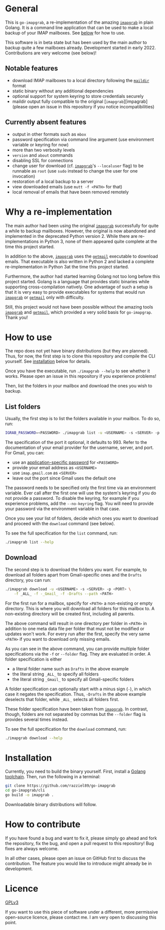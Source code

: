 # General

This is `go-imapgrab`, a re-implementation of the amazing [`imapgrab`][imapgrab]
in plain Golang.
It is a command line application that can be used to make a local backup of your
IMAP mailboxes.
See [below](#how-to-use) for how to use.

This software is in beta state but has been used by the main author to backup
quite a few mailboxes already.
Development started in early 2022.
Contributions are very welcome (see below)!

## Notable features

- download IMAP mailboxes to a local directory following the
  [`maildir`][maildir] format
- static binary without any additional dependencies
- optional support for system keyring to store credentials securely
- maildir output fully compatible to the original [`imapgrab`][impagrab] (please
  open an issue in this repository if you notice incompatibilities)

## Currently absent features

- output in other formats such as `mbox`
- password specification via command line argument (use environment variable or
  keyring for now)
- more than two verbosity levels
- `version` and `about` commands
- disabling SSL for connections
- change user for download (cf. [`imapgrab`][imapgrab]'s `--localuser` flag) to
  be runnable as `root` (use `sudo` instead to change the user for one
  invocation)
- restoration of a local backup to a server
- view downloaded emails (use `mutt -f <PATH>` for that)
- local removal of emails that have been removed remotely

# Why a re-implementation

The main author had been using the original [`imapgrab`][imapgrab] successfully
for quite a while to backup mailboxes.
However, the original is now abandoned and implemented in the deprecated Python
version 2.
While there are re-implementations in Python 3, none of them appeared quite
complete at the time this project started.

In addition to the above, [`imapgrab`][imapgrab] uses the [`getmail`][getmail]
executable to download emails.
That executable is also written in Python 2 and lacked a complete
re-implementation in Python 3at the time this project started.

Furthermore, the author had started learning Golang not too long before this
project started.
Golang is a language that provides static binaries while supporting
cross-compilation natively.
One advantage of such a setup is that it is very easy to provide executables for
systems that would run [`imapgrab`][imapgrab] or [`getmail`][getmail] only with
difficulty.

Still, this project would not have been possible without the amazing tools
[`imapgrab`][imapgrab] and [`getmail`][getmail], which provided a very solid
basis for `go-imapgrap`.
Thank you!

# How to use

The repo does not yet have binary distributions (but they are planned).
Thus, for now, the first step is to clone this repository and compile the CLI
yourself.
See [installation](#installation) below for details.

Once you have the executable, run `./imapgrab --help` to see whether it works.
Please open an issue in this repository if you experience problems!

Then, list the folders in your mailbox and download the ones you wish to backup.

## List folders

Usually, the first step is to list the folders available in your mailbox.
To do so, run:

```bash
IGRAB_PASSWORD=<PASSWORD> ./imapgrab list -u <USERNAME> -s <SERVER> -p <PORT>
```

The specification of the port it optional, it defaults to 993.
Refer to the documentation of your email provider for the username, server, and
port.
For Gmail, you can:

- use an [application-specific password][gmail-app-password] for `<PASSWORD>`
- provide your email address as `<USERNAME>`
- use `imap.gmail.com` as `<SERVER>`
- leave out the port since Gmail uses the default one

The password needs to be specified only the first time via an environment
variable.
Ever call after the first one will use the system's keyring if you do not
provide a password.
To disable the keyring, for example if you experience problems, add the
`--no-keyring` flag.
You will need to provide your password via the environment variable in that
case.

Once you see your list of folders, decide which ones you want to download and
proceed with the `download` command (see below).

To see the full specification for the `list` command, run:

```bash
./imapgrab list --help
```

## Download

The second step is to download the folders you want.
For example, to download all folders apart from Gmail-specific ones and the
`Drafts` directory, you can run:

```bash
./imapgrab download -u <USERNAME> -s <SERVER> -p <PORT> \
    -f _ALL_ -f -_Gmail_ -f -Drafts --path <PATH>
```

For the first run for a mailbox, specify for `<PATH>` a non-existing or empty
directory.
This is where you will download all folders for this mailbox to.
A non-existing directory will be created first, including all parents.

The above command will result in one directory per folder in `<PATH>` in
addition to one meta data file per folder that must not be modified or updates
won't work.
For every run after the first, specify the very same `<PATH>` if you want to
download only missing emails.

As you can see in the above command, you can provide multiple folder
specifications via the `-f` or `--folder` flag.
They are evaluated in order.
A folder specification is either

- a literal folder name such as `Drafts` in the above example
- the literal string `_ALL_` to specify all folders
- the literal string `_Gmail_` to specify all Gmail-specific folders

A folder specification can optionally start with a minus sign (`-`), in which
case it negates the specification.
Thus, `-Drafts` in the above example deselects that folder, while `_ALL_`
selects all folders first.

These folder specification have been taken from [`imapgrab`][imapgrab].
In contrast, though, folders are not separated by commas but the `--folder` flag
is provides several times instead.

To see the full specification for the `download` command, run:

```bash
./imapgrab download --help
```

# Installation

Currently, you need to build the binary yourself.
First, install a [Golang toolchain](https://go.dev/doc/install).
Then, run the following in a terminal:

```bash
git clone https://github.com/razziel89/go-imapgrab
cd go-imapgrab/cli
go build -o imapgrab .
```

Downloadable binary distributions will follow.

# How to contribute

If you have found a bug and want to fix it, please simply go ahead and fork the
repository, fix the bug, and open a pull request to this repository!
Bug fixes are always welcome.

In all other cases, please open an issue on GitHub first to discuss the
contribution.
The feature you would like to introduce might already be in development.

# Licence

[GPLv3](./LICENCE)

If you want to use this piece of software under a different, more permissive
open-source licence, please contact me.
I am very open to discussing this point.

[imapgrab]: https://sourceforge.net/p/imapgrab/wiki/Home/ "imapgrab website"
[maildir]: https://cr.yp.to/proto/maildir.html "maildir format"
[getmail]: https://pyropus.ca./software/getmail/ "getmail website"
[gmail-app-password]: https://support.google.com/accounts/answer/185833?hl=en "application-specific passwords"

